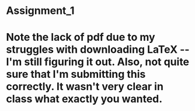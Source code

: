 # Assignment_1

# Note the lack of pdf due to my struggles with downloading LaTeX -- I'm still figuring it out. Also, not quite sure that I'm submitting this correctly. It wasn't very clear in class what exactly you wanted.